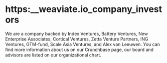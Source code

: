 # https:\_\_weaviate.io_company_investors

We are a company backed by Index Ventures, Battery Ventures, New Enterprise Associates, Cortical Ventures, Zetta Venture Partners, ING Ventures, GTM-fund, Scale Asia Ventures, and Alex van Leeuwen. You can find more information about us on our Crunchbase page, our board and advisors are listed on our organizational chart.
